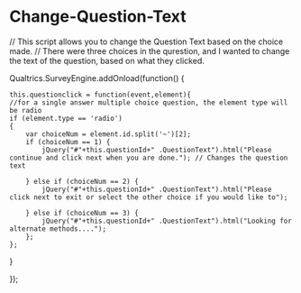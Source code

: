 # Change-Question-Text

// This script allows you to change the Question Text based on the choice made. // There were three choices in the qurestion, and I wanted to change the text of the question, based on what they clicked.

Qualtrics.SurveyEngine.addOnload\(function\(\) {

```text
this.questionclick = function(event,element){
//for a single answer multiple choice question, the element type will be radio
if (element.type == 'radio')
{
    var choiceNum = element.id.split('~')[2];
    if (choiceNum == 1) {
        jQuery("#"+this.questionId+" .QuestionText").html("Please continue and click next when you are done."); // Changes the question text

    } else if (choiceNum == 2) {
        jQuery("#"+this.questionId+" .QuestionText").html("Please click next to exit or select the other choice if you would like to");

    } else if (choiceNum == 3) {
        jQuery("#"+this.questionId+" .QuestionText").html("Looking for alternate methods....");
    };
};
```

}

}\);


